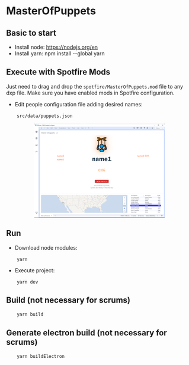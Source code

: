 # MasterOfPuppets

## Basic to start

- Install node: https://nodejs.org/en
- Install yarn: npm install --global yarn 

## Execute with Spotfire Mods

Just need to drag and drop the `spotfire/MasterOfPuppets.mod` file to any dxp file. Make sure you have enabled mods in Spotfire configuration.
- Edit people configuration file adding desired names:

```text
    src/data/puppets.json
```

<div style="display: flex; justify-content: center; align-items: center">
    <img src="spotfire/spotfire.png" alt="mod" title="SpotfireMod" width="70%" height="70%">
</div>


## Run

- Download node modules:

```text
    yarn
```

- Execute project:

```text
    yarn dev
```


## Build (not necessary for scrums)

```text
    yarn build
```

## Generate electron build (not necessary for scrums)
```text
    yarn buildElectron
```
